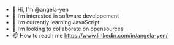 - 👋 Hi, I’m @angela-yen
- 👀 I’m interested in software developement 
- 🌱 I’m currently learning JavaScript
- 💞️ I’m looking to collaborate on opensources 
- 📫 How to reach me https://www.linkedin.com/in/angela-yen/

<!---
angela-yen/angela-yen is a ✨ special ✨ repository because its `README.md` (this file) appears on your GitHub profile.
You can click the Preview link to take a look at your changes.
--->
